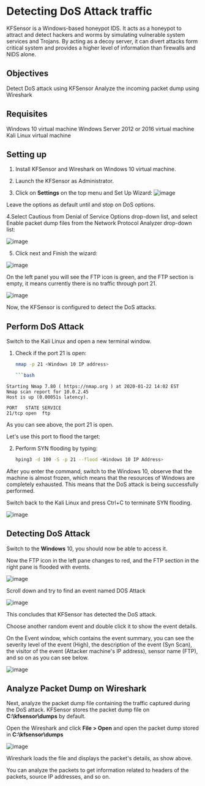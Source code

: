 # Detecting DoS Attack traffic
KFSensor is a Windows-based honeypot IDS. It acts as a honeypot to attract and detect hackers and worms by simulating vulnerable system services and Trojans. 
By acting as a decoy server, it can divert attacks form critical system and provides a higher level of information than firewalls and NIDS alone.

## Objectives
Detect DoS attack using KFSensor
Analyze the incoming packet dump using Wireshark

## Requisites
Windows 10 virtual machine
Windows Server 2012 or 2016 virtual machine
Kali Linux virtual machine

## Setting up
1. Install KFSensor and Wireshark on Windows 10 virtual machine.

2. Launch the KFSensor as Administrator.

3. Click on **Settings** on the top menu and Set Up Wizard:
  ![image](https://github.com/user-attachments/assets/a4125ae8-0ccc-4941-b34a-3cd8f380f3d4)

Leave the options as default until and stop on DoS options.

4.Select Cautious from Denial of Service Options drop-down list, and select Enable packet dump files from the Network Protocol Analyzer drop-down list:

![image](https://github.com/user-attachments/assets/20eef005-bf19-4f25-91da-d6b747842abe)



5. Click next and Finish the wizard:

   
![image](https://github.com/user-attachments/assets/6f46e28b-981f-4851-b2e1-4774f8f8b149)

On the left panel you will see the FTP icon is green, and the FTP section is empty, it means currently there is no traffic through port 21.


![image](https://github.com/user-attachments/assets/59290359-e1b3-4891-8748-94e6ff07d150)

Now, the KFSensor is configured to detect the DoS attacks.

## Perform DoS Attack
Switch to the Kali Linux and open a new terminal window.
  1. Check if the port 21 is open:
     ```bash
     nmap -p 21 <Windows 10 IP address>

     ```bash
    Starting Nmap 7.80 ( https://nmap.org ) at 2020-01-22 14:02 EST
    Nmap scan report for 10.0.2.45
    Host is up (0.00051s latency).
    
    PORT   STATE SERVICE
    21/tcp open  ftp

As you can see above, the port 21 is open.

Let's use this port to flood the target:


2. Perform SYN flooding by typing:
   ```bash
   hping3 -d 100 -S -p 21 --flood <Windows 10 IP Address>

After you enter the command, switch to the Windows 10, observe that the machine is almost frozen, which means that the resources of Windows are completely exhausted. This means that the DoS attack is being successfully performed.

Switch back to the Kali Linux and press Ctrl+C to terminate SYN flooding.

![image](https://github.com/user-attachments/assets/62aa0783-8096-47ee-b7de-989b4d928ccb)


   
## Detecting DoS Attack

Switch to the **Windows** 10, you should now be able to access it.

Now the FTP icon in the left pane changes to red, and the FTP section in the right pane is flooded with events.

![image](https://github.com/user-attachments/assets/51910167-dc87-4f13-bd26-80c272f7456b)

Scroll down and try to find an event named DOS Attack

![image](https://github.com/user-attachments/assets/74d21933-623a-42e5-aeb3-23b65a99c9f9)


This concludes that KFSensor has detected the DoS attack.

Choose another random event and double click it to show the event details.

On the Event window, which contains the event summary, you can see the severity level of the event (High), the description of the event (Syn Scan), 
the visitor of the event (Attacker machine's IP address), sensor name (FTP), and so on as you can see below.


![image](https://github.com/user-attachments/assets/5717fa5f-59ad-44fb-aa9d-2545da93dc4d)

## Analyze Packet Dump on Wireshark

Next, analyze the packet dump file containing the traffic captured during the DoS attack. KFSensor stores the packet dump file on **C:\kfsensor\dumps** by default.

Open the Wireshark and click **File > Open** and open the packet dump stored in **C:\kfsensor\dumps**

![image](https://github.com/user-attachments/assets/ebd9fc1a-8980-478f-bb04-b5e5df8cb33b)

Wireshark loads the file and displays the packet's details, as show above.

You can analyze the packets to get information related to headers of the packets, source IP addresses, and so on.
